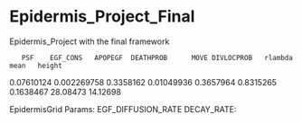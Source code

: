 # Epidermis_Project_Final
Epidermis_Project with the final framework

       PSF    EGF_CONS   APOPEGF  DEATHPROB      MOVE DIVLOCPROB   rlambda     mean   height
0.07610124 0.002269758 0.3358162 0.01049936 0.3657964  0.8315265 0.1638467 28.08473 14.12698

EpidermisGrid Params:
EGF_DIFFUSION_RATE
DECAY_RATE:
